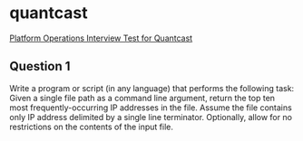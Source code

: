 # quantcast
[Platform Operations Interview Test for Quantcast](../../blob/master/README.md)

## Question 1
Write a program or script (in any language) that performs the following task: Given a single file path as a command line argument, return the top ten most frequently-occurring IP addresses in the file. Assume the file contains only IP address delimited by a single line terminator. Optionally, allow for no restrictions on the contents of the input file.
